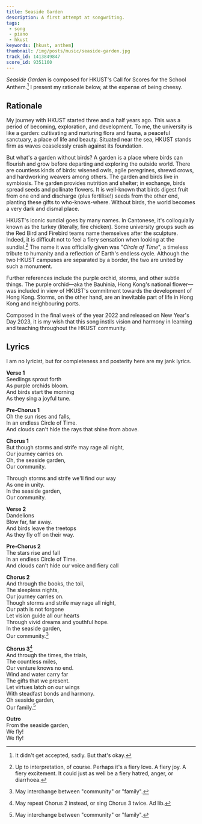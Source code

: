 ```yaml
---
title: Seaside Garden
description: A first attempt at songwriting.
tags:
 - song
 - piano
 - hkust
keywords: [hkust, anthem]
thumbnail: /img/posts/music/seaside-garden.jpg
track_id: 1413849847
score_id: 9351160
---
```


_Seaside Garden_ is composed for HKUST's Call for Scores for the School Anthem.[^acceptance] I present my rationale below, at the expense of being cheesy.

[^acceptance]: It didn't get accepted, sadly. But that's okay.

## Rationale

My journey with HKUST started three and a half years ago. This was a period of becoming, exploration, and development. To me, the university is like a garden: cultivating and nurturing flora and fauna, a peaceful sanctuary, a place of life and beauty. Situated near the sea, HKUST stands firm as waves ceaselessly crash against its foundation.

But what's a garden without birds? A garden is a place where birds can flourish and grow before departing and exploring the outside world. There are countless kinds of birds: wisened owls, agile peregrines, shrewd crows, and hardworking weavers among others. The garden and birds live in symbiosis. The garden provides nutrition and shelter; in exchange, birds spread seeds and pollinate flowers. It is well-known that birds digest fruit from one end and discharge (plus fertilise!) seeds from the other end, planting these gifts to who-knows-where. Without birds, the world becomes a very dark and dismal place.

HKUST's iconic sundial goes by many names. In Cantonese, it's colloquially known as the turkey (literally, fire chicken). Some university groups such as the Red Bird and Firebird teams name themselves after the sculpture. Indeed, it is difficult not to feel a fiery sensation when looking at the sundial.[^interp] The name it was officially given was "_Circle of Time_", a timeless tribute to humanity and a reflection of Earth's endless cycle. Although the two HKUST campuses are separated by a border, the two are united by such a monument.

[^interp]: Up to interpretation, of course. Perhaps it's a fiery love. A fiery joy. A fiery excitement. It could just as well be a fiery hatred, anger, or diarrhoea.

Further references include the purple orchid, storms, and other subtle things. The purple orchid—aka the Bauhinia, Hong Kong's national flower—was included in view of HKUST's commitment towards the development of Hong Kong. Storms, on the other hand, are an inevitable part of life in Hong Kong and neighbouring ports.

Composed in the final week of the year 2022 and released on New Year's Day 2023, it is my wish that this song instils vision and harmony in learning and teaching throughout the HKUST community.

## Lyrics

I am no lyricist, but for completeness and posterity here are my jank lyrics.

**Verse 1**  
Seedlings sprout forth  
As purple orchids bloom.  
And birds start the morning  
As they sing a joyful tune.

**Pre-Chorus 1**  
Oh the sun rises and falls,  
In an endless Circle of Time.  
And clouds can't hide the rays that shine from above.

**Chorus 1**  
But though storms and strife may rage all night,  
Our journey carries on.  
Oh, the seaside garden,  
Our community.

Through storms and strife we'll find our way  
As one in unity.  
In the seaside garden,  
Our community.  

**Verse 2**  
Dandelions  
Blow far, far away.  
And birds leave the treetops  
As they fly off on their way.  

**Pre-Chorus 2**  
The stars rise and fall  
In an endless Circle of Time.  
And clouds can't hide our voice and fiery call  

**Chorus 2**  
And through the books, the toil,  
The sleepless nights,  
Our journey carries on.  
Though storms and strife may rage all night,  
Our path is not forgone  
Let vision guide all our hearts  
Through vivid dreams and youthful hope.  
In the seaside garden,  
Our community.[^interchange]

**Chorus 3**[^repeat-chorus]  
And through the times, the trials,  
The countless miles,  
Our venture knows no end.  
Wind and water carry far  
The gifts that we present.  
Let virtues latch on our wings  
With steadfast bonds and harmony.  
Oh seaside garden,  
Our family.[^interchange]  

**Outro**  
From the seaside garden,  
We fly!  
We fly!

[^interchange]: May interchange between "community" or "family".
[^repeat-chorus]: May repeat Chorus 2 instead, or sing Chorus 3 twice. Ad lib.
 